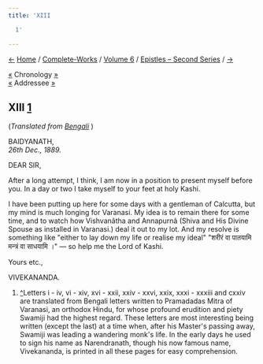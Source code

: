 ```yaml
---
title: 'XIII

  1'

---
```

<div>

[←](012_sir.htm) [Home](../../../index.htm) /
[Complete-Works](../../complete_works.htm) / [Volume
6](../volume_6_contents.htm) / [Epistles – Second
Series](epistles_second_series_contents.htm) / [→](014_sir.htm)

  

[«](../../volume_7/epistles_third_series/01_sir.htm) Chronology
[»](014_sir.htm)  
[«](012_sir.htm) Addressee [»](014_sir.htm)

## XIII [1](#fn1)

(*Translated from [Bengali](b6018e6013.pdf)* )

BAIDYANATH,  
*26th Dec., 1889.*

DEAR SIR,

After a long attempt, I think, I am now in a position to present myself
before you. In a day or two I take myself to your feet at holy Kashi.

I have been putting up here for some days with a gentleman of Calcutta,
but my mind is much longing for Varanasi. My idea is to remain there for
some time, and to watch how Vishvanâtha and Annapurnâ (Shiva and His
Divine Spouse as installed in Varanasi.) deal it out to my lot. And my
resolve is something like "either to lay down my life or realise my
ideal" "शरीरं वा पातयामि मन्त्रं वा साधयामि ।" — so help me the Lord of
Kashi.

Yours etc.,

VIVEKANANDA.

1.  [^](#txt1)Letters i - iv, vi - xiv, xvi - xxii, xxiv - xxvi, xxix,
    xxxi - xxxiii and cxxiv are translated from Bengali letters written
    to Pramadadas Mitra of Varanasi, an orthodox Hindu, for whose
    profound erudition and piety Swamiji had the highest regard. These
    letters are most interesting being written (except the last) at a
    time when, after his Master's passing away, Swamiji was leading a
    wandering monk's life. In the early days he used to sign his name as
    Narendranath, though his now famous name, Vivekananda, is printed in
    all these pages for easy comprehension.

</div>
